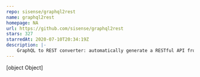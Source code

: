 ```yaml
---
repo: sisense/graphql2rest
name: graphql2rest
homepage: NA
url: https://github.com/sisense/graphql2rest
stars: 327
starredAt: 2020-07-10T20:34:19Z
description: |-
    GraphQL to REST converter: automatically generate a RESTful API from your existing GraphQL API
---
```


[object Object]
